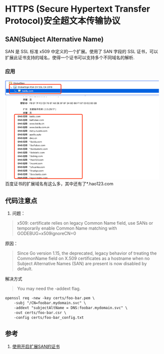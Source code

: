 # HTTPS (Secure Hypertext Transfer Protocol)安全超文本传输协议

## SAN(Subject Alternative Name)

SAN 是 SSL 标准 x509 中定义的一个扩展。使用了 SAN 字段的 SSL 证书，可以扩展此证书支持的域名，使得一个证书可以支持多个不同域名的解析.

### 应用
![](.https_images/san_hao123.png)
百度证书的扩展域名有这么多，其中还有了*.hao123.com


## 代码注意点

1. 问题：
> x509: certificate relies on legacy Common Name field, use SANs or temporarily enable Common Name matching with GODEBUG=x509ignoreCN=0 
 
原因：
> Since Go version 1.15, the deprecated, legacy behavior of treating the CommonName field on X.509 certificates as a hostname when no Subject Alternative Names (SAN) are present is now disabled by default.
> 
解决方式


> You may need the -addext flag.
```shell
openssl req -new -key certs/foo-bar.pem \
    -subj "/CN=foobar.mydomain.svc" \
    -addext "subjectAltName = DNS:foobar.mydomain.svc" \
    -out certs/foo-bar.csr \
    -config certs/foo-bar_config.txt
```




## 参考
1. [使用开启扩展SAN的证书](https://blog.csdn.net/m0_37322399/article/details/117308604?spm=1001.2101.3001.6650.2&utm_medium=distribute.pc_relevant.none-task-blog-2%7Edefault%7ECTRLIST%7Edefault-2-117308604-blog-109230584.pc_relevant_default&depth_1-utm_source=distribute.pc_relevant.none-task-blog-2%7Edefault%7ECTRLIST%7Edefault-2-117308604-blog-109230584.pc_relevant_default&utm_relevant_index=5)


